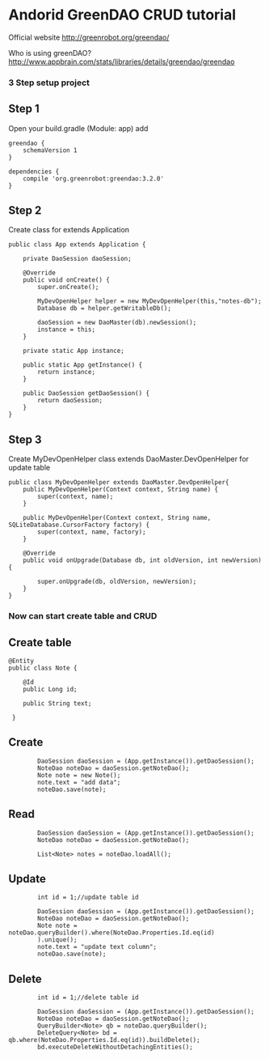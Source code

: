 # Andorid GreenDAO CRUD tutorial

Official website
http://greenrobot.org/greendao/

Who is using greenDAO?
http://www.appbrain.com/stats/libraries/details/greendao/greendao

### 3 Step setup project

Step 1
----------------
Open your build.gradle (Module: app) add
```
greendao {
    schemaVersion 1
}

dependencies {
    compile 'org.greenrobot:greendao:3.2.0'
}
```

Step 2
----------------
Create class for extends Application
```
public class App extends Application {

    private DaoSession daoSession;

    @Override
    public void onCreate() {
        super.onCreate();

        MyDevOpenHelper helper = new MyDevOpenHelper(this,"notes-db");
        Database db = helper.getWritableDb();

        daoSession = new DaoMaster(db).newSession();
        instance = this;
    }

    private static App instance;

    public static App getInstance() {
        return instance;
    }

    public DaoSession getDaoSession() {
        return daoSession;
    }
}
```

Step 3
----------------
Create MyDevOpenHelper class extends DaoMaster.DevOpenHelper for update table
```
public class MyDevOpenHelper extends DaoMaster.DevOpenHelper{
    public MyDevOpenHelper(Context context, String name) {
        super(context, name);
    }

    public MyDevOpenHelper(Context context, String name, SQLiteDatabase.CursorFactory factory) {
        super(context, name, factory);
    }

    @Override
    public void onUpgrade(Database db, int oldVersion, int newVersion) {

        super.onUpgrade(db, oldVersion, newVersion);
    }
}
```

### Now can start create table and CRUD

Create table
----------------
```
@Entity
public class Note {

    @Id
    public Long id;

    public String text;
    
 }
```


Create
----------------
```
        DaoSession daoSession = (App.getInstance()).getDaoSession();
        NoteDao noteDao = daoSession.getNoteDao();
        Note note = new Note();
        note.text = "add data";
        noteDao.save(note);
```

Read
----------------
```
        DaoSession daoSession = (App.getInstance()).getDaoSession();
        NoteDao noteDao = daoSession.getNoteDao();

        List<Note> notes = noteDao.loadAll();
```

Update
----------------
```
        int id = 1;//update table id
        
        DaoSession daoSession = (App.getInstance()).getDaoSession();
        NoteDao noteDao = daoSession.getNoteDao();
        Note note = noteDao.queryBuilder().where(NoteDao.Properties.Id.eq(id)
        ).unique();
        note.text = "update text column";
        noteDao.save(note);
```

Delete
----------------
```
        int id = 1;//delete table id
        
        DaoSession daoSession = (App.getInstance()).getDaoSession();
        NoteDao noteDao = daoSession.getNoteDao();
        QueryBuilder<Note> qb = noteDao.queryBuilder();
        DeleteQuery<Note> bd = qb.where(NoteDao.Properties.Id.eq(id)).buildDelete();
        bd.executeDeleteWithoutDetachingEntities();
```
